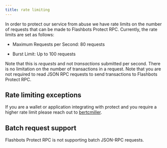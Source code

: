 ```yaml
---
title: rate limiting
---
```


In order to protect our service from abuse we have rate limits on the number of requests that can be made to Flashbots Protect RPC. Currently, the rate limits are set as follows:

- Maximum Requests per Second: 80 requests

- Burst Limit: Up to 100 requests

Note that this is _requests_ and not _transactions_ submitted per second. There is no limitation on the number of transactions in a request.
Note that you are not required to read JSON RPC requests to send transactions to Flashbots Protect RPC.

## Rate limiting exceptions

If you are a wallet or application integrating with protect and you require a higher rate limit please reach out to [bertcmiller](https://twitter.com/bertcmiller).

## Batch request support

Flashbots Protect RPC is not supporting batch JSON-RPC requests.
